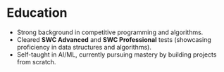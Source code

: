 # Education

- Strong background in competitive programming and algorithms.  
- Cleared **SWC Advanced** and **SWC Professional** tests (showcasing proficiency in data structures and algorithms).  
- Self-taught in AI/ML, currently pursuing mastery by building projects from scratch.  